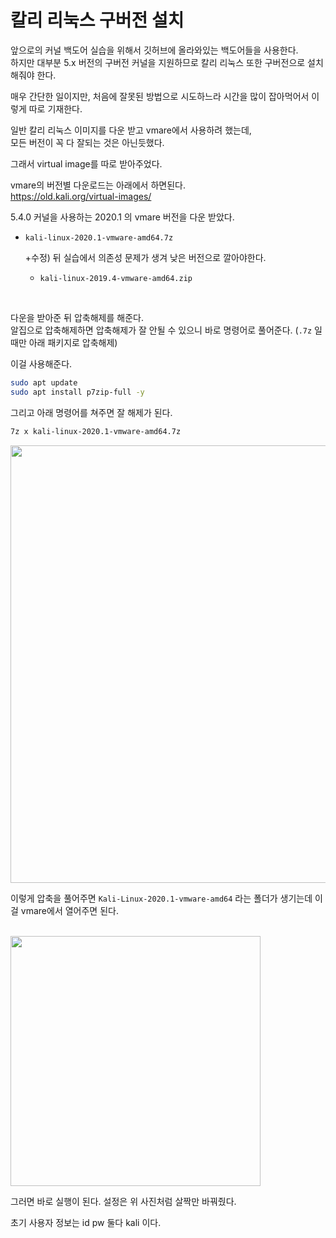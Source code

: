 # 칼리 리눅스 구버전 설치

앞으로의 커널 백도어 실습을 위해서 깃허브에 올라와있는 백도어들을 사용한다.  
하지만 대부분 5.x 버전의 구버전 커널을 지원하므로 칼리 리눅스 또한 구버전으로 설치해줘야 한다.  

매우 간단한 일이지만, 처음에 잘못된 방법으로 시도하느라 시간을 많이 잡아먹어서 이렇게 따로 기재한다.    

일반 칼리 리눅스 이미지를 다운 받고 vmare에서 사용하려 했는데,  
모든 버전이 꼭 다 잘되는 것은 아닌듯했다.   

그래서 virtual image를 따로 받아주었다.  

vmare의 버전별 다운로드는 아래에서 하면된다.  
https://old.kali.org/virtual-images/

5.4.0 커널을 사용하는 2020.1 의 vmare 버전을 다운 받았다.  
- `kali-linux-2020.1-vmware-amd64.7z`
  
  +수정) 뒤 실습에서 의존성 문제가 생겨 낮은 버전으로 깔아야한다.
   - `kali-linux-2019.4-vmware-amd64.zip`


<br>

다운을 받아준 뒤 압축해제를 해준다.  
알집으로 압축해제하면 압축해제가 잘 안될 수 있으니 바로 명령어로 풀어준다. (`.7z` 일때만 아래 패키지로 압축해제)

이걸 사용해준다.  
```bash
sudo apt update
sudo apt install p7zip-full -y
```

그리고 아래 명령어를 쳐주면 잘 해제가 된다.  
```bash
7z x kali-linux-2020.1-vmware-amd64.7z
```

<img src="https://github.com/user-attachments/assets/347bd9b4-97a1-4e0c-8d5c-1d2716e2bbe6" width=700>  

이렇게 압축을 풀어주면 `Kali-Linux-2020.1-vmware-amd64` 라는 폴더가 생기는데 이걸 vmare에서 열어주면 된다.  
<br>

<img src="https://github.com/user-attachments/assets/c33d9019-49d3-4783-9cac-722331dda04f" width=400>  

그러면 바로 실행이 된다. 설정은 위 사진처럼 살짝만 바꿔줬다.    

초기 사용자 정보는 id pw 둘다 kali 이다.
